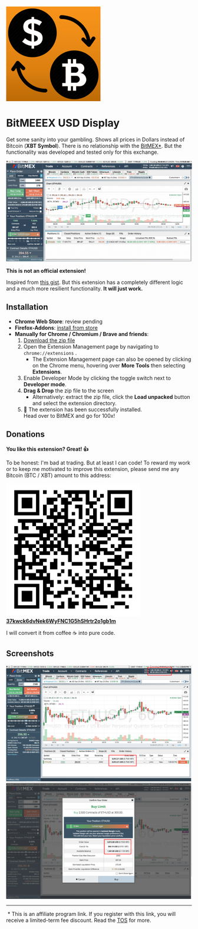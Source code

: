 ![Logo](icons/icon-256.png)

# BitMEEEX USD Display

Get some sanity into your gambling. Shows all prices in Dollars instead of Bitcoin (**XBT Symbol**). There is no relationship with the [BitMEX*](https://www.bitmex.com/register/KWlPEa). But the functionality was developed and tested only for this exchange.

![Screencast](screenshots/screencast.gif)

**This is not an official extension!**

Inspired from [this gist](https://gist.github.com/btc-zz/6b8315f93969ee7caf6c3d66e70ec721).
But this extension has a completely different logic and a much more resilient functionality.
**It will just work.**

## Installation

* **Chrome Web Store**: review pending
* **Firefox-Addons**: [install from store](https://addons.mozilla.org/de/firefox/addon/bitmeeex-usd-display/)
* **Manually for Chrome / Chromium / Brave and friends**:
  1. [Download the zip file](https://github.com/TradingJoe/bitmeeex-usd-display/releases/download/v0.3/bitmeeex-usd-display.zip)
  2. Open the Extension Management page by navigating to `chrome://extensions` .
     * The Extension Management page can also be opened by clicking on the Chrome menu, hovering over **More Tools** then selecting **Extensions**.
  3. Enable Developer Mode by clicking the toggle switch next to **Developer mode**.
  4. **Drag & Drop** the zip file to the screen
     * Alternatively: extract the zip file, click the **Load unpacked** button and select the extension directory.
   5. 🎉 The extension has been successfully installed.  
      Head over to BitMEX and go for 100x!
 
## Donations

**You like this extension? Great! 👍**

To be honest: I'm bad at trading. But at least I can code!
To reward my work or to keep me motivated to improve this extension, please send me any Bitcoin (BTC / XBT) amount to this address:

[![Donate](icons/btc-donate.png)](bitcoin:37kwck6dvNek6WyFNC1G5hSHrtr2o1gb1m)  
**[37kwck6dvNek6WyFNC1G5hSHrtr2o1gb1m](bitcoin:37kwck6dvNek6WyFNC1G5hSHrtr2o1gb1m)**

I will convert it from coffee ☕️ into pure code.

## Screenshots

![Screenshot](screenshots/screenshot1_1280x800.png)
![Screenshot](screenshots/screenshot2_1280x800.png)


----

&nbsp;* This is an affiliate program link. If you register with this link, you will receive a limited-term fee discount. Read the [TOS](https://www.bitmex.com/app/affiliateToS) for more.
